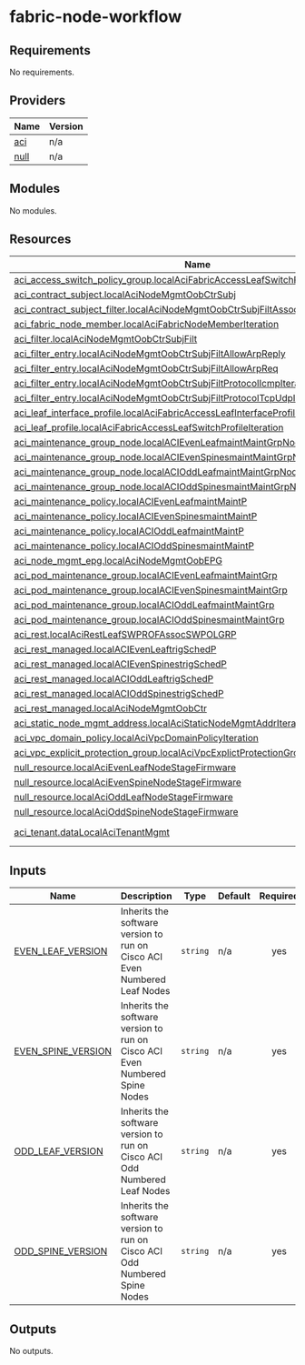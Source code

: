 # fabric-node-workflow

<!-- BEGIN_TF_DOCS -->
## Requirements

No requirements.

## Providers

| Name | Version |
|------|---------|
| <a name="provider_aci"></a> [aci](#provider\_aci) | n/a |
| <a name="provider_null"></a> [null](#provider\_null) | n/a |

## Modules

No modules.

## Resources

| Name | Type |
|------|------|
| [aci_access_switch_policy_group.localAciFabricAccessLeafSwitchPolicyGroupIteration](https://registry.terraform.io/providers/ciscodevnet/aci/latest/docs/resources/access_switch_policy_group) | resource |
| [aci_contract_subject.localAciNodeMgmtOobCtrSubj](https://registry.terraform.io/providers/ciscodevnet/aci/latest/docs/resources/contract_subject) | resource |
| [aci_contract_subject_filter.localAciNodeMgmtOobCtrSubjFiltAssoc](https://registry.terraform.io/providers/ciscodevnet/aci/latest/docs/resources/contract_subject_filter) | resource |
| [aci_fabric_node_member.localAciFabricNodeMemberIteration](https://registry.terraform.io/providers/ciscodevnet/aci/latest/docs/resources/fabric_node_member) | resource |
| [aci_filter.localAciNodeMgmtOobCtrSubjFilt](https://registry.terraform.io/providers/ciscodevnet/aci/latest/docs/resources/filter) | resource |
| [aci_filter_entry.localAciNodeMgmtOobCtrSubjFiltAllowArpReply](https://registry.terraform.io/providers/ciscodevnet/aci/latest/docs/resources/filter_entry) | resource |
| [aci_filter_entry.localAciNodeMgmtOobCtrSubjFiltAllowArpReq](https://registry.terraform.io/providers/ciscodevnet/aci/latest/docs/resources/filter_entry) | resource |
| [aci_filter_entry.localAciNodeMgmtOobCtrSubjFiltProtocolIcmpIteration](https://registry.terraform.io/providers/ciscodevnet/aci/latest/docs/resources/filter_entry) | resource |
| [aci_filter_entry.localAciNodeMgmtOobCtrSubjFiltProtocolTcpUdpIteration](https://registry.terraform.io/providers/ciscodevnet/aci/latest/docs/resources/filter_entry) | resource |
| [aci_leaf_interface_profile.localAciFabricAccessLeafInterfaceProfileIteration](https://registry.terraform.io/providers/ciscodevnet/aci/latest/docs/resources/leaf_interface_profile) | resource |
| [aci_leaf_profile.localAciFabricAccessLeafSwitchProfileIteration](https://registry.terraform.io/providers/ciscodevnet/aci/latest/docs/resources/leaf_profile) | resource |
| [aci_maintenance_group_node.localACIEvenLeafmaintMaintGrpNodeBlkIteration](https://registry.terraform.io/providers/ciscodevnet/aci/latest/docs/resources/maintenance_group_node) | resource |
| [aci_maintenance_group_node.localACIEvenSpinesmaintMaintGrpNodeBlkIteration](https://registry.terraform.io/providers/ciscodevnet/aci/latest/docs/resources/maintenance_group_node) | resource |
| [aci_maintenance_group_node.localACIOddLeafmaintMaintGrpNodeBlkIteration](https://registry.terraform.io/providers/ciscodevnet/aci/latest/docs/resources/maintenance_group_node) | resource |
| [aci_maintenance_group_node.localACIOddSpinesmaintMaintGrpNodeBlkIteration](https://registry.terraform.io/providers/ciscodevnet/aci/latest/docs/resources/maintenance_group_node) | resource |
| [aci_maintenance_policy.localACIEvenLeafmaintMaintP](https://registry.terraform.io/providers/ciscodevnet/aci/latest/docs/resources/maintenance_policy) | resource |
| [aci_maintenance_policy.localACIEvenSpinesmaintMaintP](https://registry.terraform.io/providers/ciscodevnet/aci/latest/docs/resources/maintenance_policy) | resource |
| [aci_maintenance_policy.localACIOddLeafmaintMaintP](https://registry.terraform.io/providers/ciscodevnet/aci/latest/docs/resources/maintenance_policy) | resource |
| [aci_maintenance_policy.localACIOddSpinesmaintMaintP](https://registry.terraform.io/providers/ciscodevnet/aci/latest/docs/resources/maintenance_policy) | resource |
| [aci_node_mgmt_epg.localAciNodeMgmtOobEPG](https://registry.terraform.io/providers/ciscodevnet/aci/latest/docs/resources/node_mgmt_epg) | resource |
| [aci_pod_maintenance_group.localACIEvenLeafmaintMaintGrp](https://registry.terraform.io/providers/ciscodevnet/aci/latest/docs/resources/pod_maintenance_group) | resource |
| [aci_pod_maintenance_group.localACIEvenSpinesmaintMaintGrp](https://registry.terraform.io/providers/ciscodevnet/aci/latest/docs/resources/pod_maintenance_group) | resource |
| [aci_pod_maintenance_group.localACIOddLeafmaintMaintGrp](https://registry.terraform.io/providers/ciscodevnet/aci/latest/docs/resources/pod_maintenance_group) | resource |
| [aci_pod_maintenance_group.localACIOddSpinesmaintMaintGrp](https://registry.terraform.io/providers/ciscodevnet/aci/latest/docs/resources/pod_maintenance_group) | resource |
| [aci_rest.localAciRestLeafSWPROFAssocSWPOLGRP](https://registry.terraform.io/providers/ciscodevnet/aci/latest/docs/resources/rest) | resource |
| [aci_rest_managed.localACIEvenLeaftrigSchedP](https://registry.terraform.io/providers/ciscodevnet/aci/latest/docs/resources/rest_managed) | resource |
| [aci_rest_managed.localACIEvenSpinestrigSchedP](https://registry.terraform.io/providers/ciscodevnet/aci/latest/docs/resources/rest_managed) | resource |
| [aci_rest_managed.localACIOddLeaftrigSchedP](https://registry.terraform.io/providers/ciscodevnet/aci/latest/docs/resources/rest_managed) | resource |
| [aci_rest_managed.localACIOddSpinestrigSchedP](https://registry.terraform.io/providers/ciscodevnet/aci/latest/docs/resources/rest_managed) | resource |
| [aci_rest_managed.localAciNodeMgmtOobCtr](https://registry.terraform.io/providers/ciscodevnet/aci/latest/docs/resources/rest_managed) | resource |
| [aci_static_node_mgmt_address.localAciStaticNodeMgmtAddrIteration](https://registry.terraform.io/providers/ciscodevnet/aci/latest/docs/resources/static_node_mgmt_address) | resource |
| [aci_vpc_domain_policy.localAciVpcDomainPolicyIteration](https://registry.terraform.io/providers/ciscodevnet/aci/latest/docs/resources/vpc_domain_policy) | resource |
| [aci_vpc_explicit_protection_group.localAciVpcExplictProtectionGroupIteration](https://registry.terraform.io/providers/ciscodevnet/aci/latest/docs/resources/vpc_explicit_protection_group) | resource |
| [null_resource.localAciEvenLeafNodeStageFirmware](https://registry.terraform.io/providers/hashicorp/null/latest/docs/resources/resource) | resource |
| [null_resource.localAciEvenSpineNodeStageFirmware](https://registry.terraform.io/providers/hashicorp/null/latest/docs/resources/resource) | resource |
| [null_resource.localAciOddLeafNodeStageFirmware](https://registry.terraform.io/providers/hashicorp/null/latest/docs/resources/resource) | resource |
| [null_resource.localAciOddSpineNodeStageFirmware](https://registry.terraform.io/providers/hashicorp/null/latest/docs/resources/resource) | resource |
| [aci_tenant.dataLocalAciTenantMgmt](https://registry.terraform.io/providers/ciscodevnet/aci/latest/docs/data-sources/tenant) | data source |

## Inputs

| Name | Description | Type | Default | Required |
|------|-------------|------|---------|:--------:|
| <a name="input_EVEN_LEAF_VERSION"></a> [EVEN\_LEAF\_VERSION](#input\_EVEN\_LEAF\_VERSION) | Inherits the software version to run on Cisco ACI Even Numbered Leaf Nodes | `string` | n/a | yes |
| <a name="input_EVEN_SPINE_VERSION"></a> [EVEN\_SPINE\_VERSION](#input\_EVEN\_SPINE\_VERSION) | Inherits the software version to run on Cisco ACI Even Numbered Spine Nodes | `string` | n/a | yes |
| <a name="input_ODD_LEAF_VERSION"></a> [ODD\_LEAF\_VERSION](#input\_ODD\_LEAF\_VERSION) | Inherits the software version to run on Cisco ACI Odd Numbered Leaf Nodes | `string` | n/a | yes |
| <a name="input_ODD_SPINE_VERSION"></a> [ODD\_SPINE\_VERSION](#input\_ODD\_SPINE\_VERSION) | Inherits the software version to run on Cisco ACI Odd Numbered Spine Nodes | `string` | n/a | yes |

## Outputs

No outputs.
<!-- END_TF_DOCS -->

